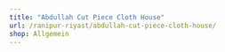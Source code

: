 ```yaml
---
title: "Abdullah Cut Piece Cloth House"
url: /ranipur-riyast/abdullah-cut-piece-cloth-house/
shop: Allgemein
---
```

